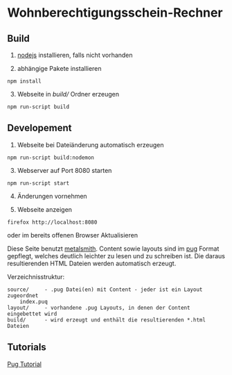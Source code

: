 # Wohnberechtigungsschein-Rechner

## Build
1. [nodejs](https://nodejs.org/en/download/) installieren, falls nicht vorhanden

2. abhängige Pakete installieren
```
npm install
```

3. Webseite in *build/* Ordner erzeugen
```
npm run-script build
```

## Developement
1. Webseite bei Dateiänderung automatisch erzeugen
```
npm run-script build:nodemon
```

3. Webserver auf Port 8080 starten
```
npm run-script start
```

4. Änderungen vornehmen

5. Webseite anzeigen
```
firefox http://localhost:8080
```
oder im bereits offenen Browser Aktualisieren


Diese Seite benutzt [metalsmith](https://github.com/segmentio/metalsmith). Content sowie layouts sind im  [pug](https://pugjs.org) Format gepflegt, welches deutlich leichter zu lesen und zu schreiben ist. Die daraus resultierenden HTML Dateien werden automatisch erzeugt.

Verzeichnisstruktur:
```
source/     - .pug Datei(en) mit Content - jeder ist ein Layout zugeordnet
    index.puq
layout/     - vorhandene .pug Layouts, in denen der Content eingebettet wird
build/      - wird erzeugt und enthält die resultierenden *.html Dateien
```

## Tutorials
[Pug Tutorial](https://codeburst.io/getting-started-with-pug-template-engine-e49cfa291e33?gi=96cf541ceda3)
